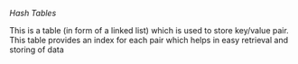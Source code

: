*Hash Tables*

This is a table (in form of a linked list) which
is used to store key/value pair. This table provides
an index for each pair which helps in easy retrieval
and storing of data
